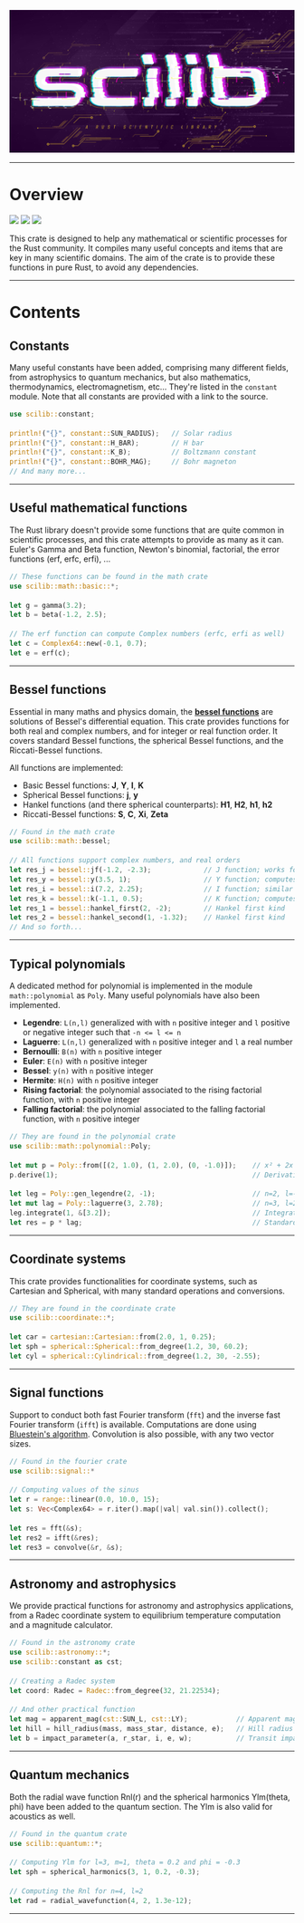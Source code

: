 
![](https://raw.githubusercontent.com/At0micBee/scilib/dev/imgs/branding/Scilib.png)

---

# Overview

![](https://img.shields.io/docsrs/scilib?label=Tests&style=flat-square)
![](https://img.shields.io/crates/v/scilib?style=flat-square)
![](https://img.shields.io/crates/l/scilib?style=flat-square)

This crate is designed to help any mathematical or scientific processes for the Rust community. It compiles many useful concepts and items that are key in many scientific domains. The aim of the crate is to provide these functions in pure Rust, to avoid any dependencies.

---

# Contents

## Constants

Many useful constants have been added, comprising many different fields, from astrophysics to quantum mechanics, but also mathematics, thermodynamics, electromagnetism, etc... They're listed in the `constant` module. Note that all constants are provided with a link to the source.

```rust
use scilib::constant;

println!("{}", constant::SUN_RADIUS);   // Solar radius
println!("{}", constant::H_BAR);        // H bar
println!("{}", constant::K_B);          // Boltzmann constant
println!("{}", constant::BOHR_MAG);     // Bohr magneton
// And many more...
```

---

## Useful mathematical functions

The Rust library doesn't provide some functions that are quite common in scientific processes, and this crate attempts to provide as many as it can. Euler's Gamma and Beta function, Newton's binomial, factorial, the error functions (erf, erfc, erfi), ...

```rust
// These functions can be found in the math crate
use scilib::math::basic::*;

let g = gamma(3.2);
let b = beta(-1.2, 2.5);

// The erf function can compute Complex numbers (erfc, erfi as well)
let c = Complex64::new(-0.1, 0.7);
let e = erf(c);
```

---

## Bessel functions

Essential in many maths and physics domain, the **[bessel functions](https://en.wikipedia.org/wiki/Bessel_function)** are solutions of Bessel's differential equation. This crate provides functions for both real and complex numbers, and for integer or real function order. It covers standard Bessel functions, the spherical Bessel functions, and the Riccati-Bessel functions.

All functions are implemented:
- Basic Bessel functions: **J**, **Y**, **I**, **K**
- Spherical Bessel functions: **j**, **y**
- Hankel functions (and there spherical counterparts): **H1**, **H2**, **h1**, **h2**
- Riccati-Bessel functions: **S**, **C**, **Xi**, **Zeta**

```rust
// Found in the math crate
use scilib::math::bessel;

// All functions support complex numbers, and real orders
let res_j = bessel::jf(-1.2, -2.3);             // J function; works for any input and order
let res_y = bessel::y(3.5, 1);                  // Y function; computes the limit for integer order
let res_i = bessel::i(7.2, 2.25);               // I function; similar to J
let res_k = bessel::k(-1.1, 0.5);               // K function; computes the limit for integer order
let res_1 = bessel::hankel_first(2, -2);        // Hankel first kind
let res_2 = bessel::hankel_second(1, -1.32);    // Hankel first kind
// And so forth...
```

---

## Typical polynomials

A dedicated method for polynomial is implemented in the module `math::polynomial` as `Poly`.
Many useful polynomials have also been implemented.

- **Legendre**: `L(n,l)` generalized with with `n` positive integer and `l` positive or negative integer such that `-n <= l <= n`
- **Laguerre**: `L(n,l)` generalized with `n` positive integer and `l` a real number
- **Bernoulli**: `B(n)` with `n` positive integer
- **Euler**: `E(n)` with `n` positive integer
- **Bessel**: `y(n)` with `n` positive integer
- **Hermite**: `H(n)` with `n` positive integer
- **Rising factorial**: the polynomial associated to the rising factorial function, with `n` positive integer
- **Falling factorial**: the polynomial associated to the falling factorial function, with `n` positive integer

```rust
// They are found in the polynomial crate
use scilib::math::polynomial::Poly;

let mut p = Poly::from([(2, 1.0), (1, 2.0), (0, -1.0)]);    // x² + 2x - 1
p.derive(1);                                                // Derivative

let leg = Poly::gen_legendre(2, -1);                        // n=2, l=-1
let mut lag = Poly::laguerre(3, 2.78);                      // n=3, l=2.78
leg.integrate(1, &[3.2]);                                   // Integration
let res = p * lag;                                          // Standard operations
```

---

## Coordinate systems

This crate provides functionalities for coordinate systems, such as Cartesian and Spherical, with many standard operations and conversions.

```rust
// They are found in the coordinate crate
use scilib::coordinate::*;

let car = cartesian::Cartesian::from(2.0, 1, 0.25);
let sph = spherical::Spherical::from_degree(1.2, 30, 60.2);
let cyl = spherical::Cylindrical::from_degree(1.2, 30, -2.55);
```

---

## Signal functions

Support to conduct both fast Fourier transform (`fft`) and the inverse fast Fourier transform (`ifft`) is available. Computations are
done using [Bluestein's algorithm](https://en.wikipedia.org/wiki/Chirp_Z-transform#Bluestein.27s_algorithm). Convolution is also possible,
with any two vector sizes.

```rust
// Found in the fourier crate
use scilib::signal::*

// Computing values of the sinus
let r = range::linear(0.0, 10.0, 15);
let s: Vec<Complex64> = r.iter().map(|val| val.sin()).collect();

let res = fft(&s);
let res2 = ifft(&res);
let res3 = convolve(&r, &s);
```

---

## Astronomy and astrophysics

We provide practical functions for astronomy and astrophysics applications, from a Radec coordinate system to equilibrium temperature computation and a magnitude calculator.

```rust
// Found in the astronomy crate
use scilib::astronomy::*;
use scilib::constant as cst;

// Creating a Radec system
let coord: Radec = Radec::from_degree(32, 21.22534);

// And other practical function
let mag = apparent_mag(cst::SUN_L, cst::LY);            // Apparent mag of the Sun at 1 ly
let hill = hill_radius(mass, mass_star, distance, e);   // Hill radius
let b = impact_parameter(a, r_star, i, e, w);           // Transit impact parameter
```

---

## Quantum mechanics

Both the radial wave function Rnl(r) and the spherical harmonics Ylm(theta, phi) have been added to the quantum section. The Ylm is also valid for acoustics as well.

```rust
// Found in the quantum crate
use scilib::quantum::*;

// Computing Ylm for l=3, m=1, theta = 0.2 and phi = -0.3
let sph = spherical_harmonics(3, 1, 0.2, -0.3);

// Computing the Rnl for n=4, l=2
let rad = radial_wavefunction(4, 2, 1.3e-12);
```

---
